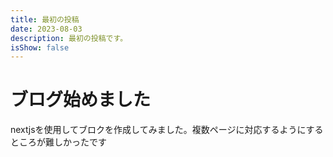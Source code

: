 ```yaml
---
title: 最初の投稿
date: 2023-08-03
description: 最初の投稿です。
isShow: false
---
```


<!-- markdownlint-disable MD025 -->

# ブログ始めました

nextjsを使用してブロクを作成してみました。複数ページに対応するようにするところが難しかったです
